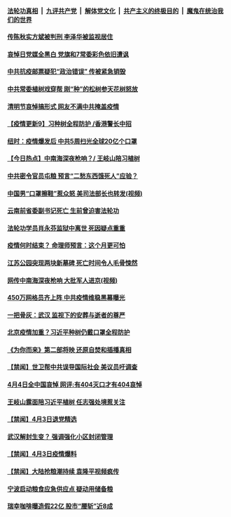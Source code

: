 ####  [法轮功真相](../../../../basic/blob/master/README.md?t=04050630) &nbsp;|&nbsp; [九评共产党](../../../../9ping.md/blob/master/README.md?t=04050630) &nbsp;|&nbsp; [解体党文化](../../../../jtdwh.md/blob/master/README.md?t=04050630)  &nbsp;|&nbsp; [共产主义的终极目的](../../../../gczydzjmd.md/blob/master/README.md?t=04050630) &nbsp;|&nbsp; [魔鬼在统治我们的世界](../../../../mgztzwmdsj.md/blob/master/README.md?t=04050630) 

#### [传陈秋实方斌被判刑 李泽华被监视居住](../pages/prog204/a102816036.md?t=04050630) 

#### [哀悼日党媒全黑白 党旗和7常委彩色依旧遭讽](../pages/prog204/a102816008.md?t=04050630) 

#### [中共抗疫邮票疑犯“政治错误” 传被紧急销毁](../pages/prog204/a102815991.md?t=04050630) 

#### [中共常委植树戏穿帮 刚“种”的松树参天花树怒放](../pages/prog204/a102815981.md?t=04050630) 

#### [清明节哀悼搞形式 网友不满中共掩盖疫情](../pages/prog204/a102815932.md?t=04050630) 

#### [【疫情更新9】习种树全程防护 /香港警长中招](../pages/prog204/a102811401.md?t=04050630) 

#### [纽时：疫情爆发后 中共5周扫光全球20亿个口罩](../pages/prog204/a102815828.md?t=04050630) 

#### [【今日热点】中南海深夜枪响？/ 王岐山陪习植树](../pages/prog204/a102815820.md?t=04050630) 

#### [中共密令官员屯粮 预言“二愁东西饿死人”应验？](../pages/prog204/a102815770.md?t=04050630) 

#### [中国男“口罩擦鞋”惹众怒 美司法部长也转发(视频)](../pages/prog204/a102815748.md?t=04050630) 

#### [云南前省委副书记死亡 生前曾迫害法轮功](../pages/prog204/a102815697.md?t=04050630) 

#### [法轮功学员肖永芬监狱中离世 死因疑点重重](../pages/prog204/a102815656.md?t=04050630) 

#### [疫情何时结束？ 命理师预言：这个月更可怕](../pages/prog204/a102815660.md?t=04050630) 

#### [江苏公园突现两块新墓碑 死亡时间令人毛骨悚然](../pages/prog204/a102815647.md?t=04050630) 

#### [网传中南海深夜枪响 大批军人进京(视频)](../pages/prog204/a102815615.md?t=04050630) 

#### [450万网格员齐上阵 中共疫情维稳黑幕曝光](../pages/prog204/a102815561.md?t=04050630) 

#### [一把骨灰：武汉 监视下的安葬与逝者的尊严](../pages/prog204/a102815557.md?t=04050630) 

#### [北京疫情加重？习近平种树仍戴口罩全程防护](../pages/prog204/a102815546.md?t=04050630) 

#### [《为你而来》第二部将映 还原自焚和插播真相](../pages/prog204/a102815528.md?t=04050630) 

#### [【禁闻】世卫帮中共误导国际社会 美议员吁调查](../pages/prog204/a102815396.md?t=04050630) 


#### [4月4日全中国哀悼 网评:有404灭口才有404哀悼](../pages/prog204/a102815272.md?t=04050630) 

#### [王岐山露面陪习近平植树 任志强处境惹关注](../pages/prog204/a102815359.md?t=04050630) 

#### [【禁闻】4月3日退党精选](../pages/prog204/a102815439.md?t=04050630) 

#### [武汉解封生变？ 强调强化小区封闭管理](../pages/prog204/a102815408.md?t=04050630) 

#### [【禁闻】4月3日疫情爆料](../pages/prog204/a102815388.md?t=04050630) 

#### [【禁闻】大陆抢粮潮持续 袁隆平视频疯传](../pages/prog204/a102815390.md?t=04050630) 

#### [宁波启动粮食应急供应点 疑动用储备粮](../pages/prog204/a102815350.md?t=04050630) 

#### [瑞幸咖啡曝造假22亿 股市“腰斩”近8成](../pages/prog204/a102815346.md?t=04050630) 

